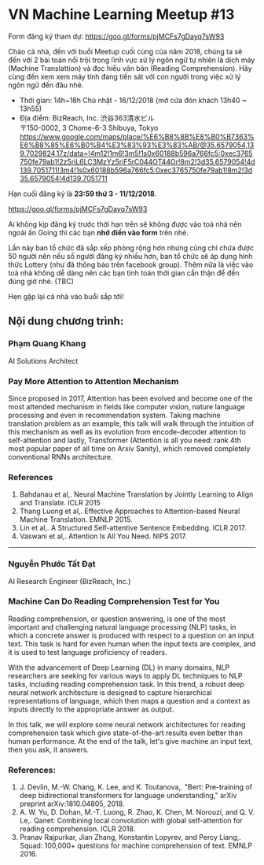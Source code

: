 # VN Machine Learning Meetup #13
Form đăng ký tham dự: https://goo.gl/forms/pjMCFs7gDayq7sW93

Chào cả nhà, đến với buổi Meetup cuối cùng của năm 2018, chúng ta sẽ đến với 2 bài toán nổi trội trong lĩnh vực xử lý ngôn ngữ tự nhiên là dịch máy (Machine Translattion) và đọc hiểu văn bản (Reading Comprehension). Hãy cùng đến xem xem máy tính đang tiến sát với con người trong việc xử lý ngôn ngữ đến đâu nhé.

* Thời gian: 14h~18h Chủ nhật - 16/12/2018 (mở cửa đón khách 13h40 ~ 13h55)
* Địa điểm: BizReach, Inc. 渋谷363清水ビル<br>
〒150-0002, 3 Chome-6-3 Shibuya, Tokyo
https://www.google.com/maps/place/%E6%B8%8B%E8%B0%B7363%E6%B8%85%E6%B0%B4%E3%83%93%E3%83%AB/@35.6579054,139.7029824,17z/data=!4m12!1m6!3m5!1s0x60188b596a766fc5:0xec3765750fe79ab1!2z5riL6LC3MzYz5riF5rC044OT44Or!8m2!3d35.6579054!4d139.7051711!3m4!1s0x60188b596a766fc5:0xec3765750fe79ab1!8m2!3d35.6579054!4d139.7051711

Hạn cuối đăng ký là **23:59 thứ 3 - 11/12/2018**.

https://goo.gl/forms/pjMCFs7gDayq7sW93

Ai không kịp đăng ký trước thời hạn trên sẽ không được vào toà nhà nên ngoài ấn Going thì các bạn **nhớ điền vào form** trên nhé.

Lần này ban tổ chức đã sắp xếp phòng rộng hơn nhưng cũng chỉ chứa được 50 người nên nếu số người đăng ký nhiều hơn, ban tổ chức sẽ áp dụng hình thức Lottery (như đã thông báo trên facebook group). Thêm nữa là việc vào toà nhà không dễ dàng nên các bạn tính toán thời gian cẩn thận để đến đúng giờ nhé. (TBC)

Hẹn gặp lại cả nhà vào buổi sắp tới!

Nội dung chương trình:
---
### Phạm Quang Khang
AI Solutions Architect

### Pay More Attention to Attention Mechanism
Since proposed in 2017, Attention has been evolved and become one of the most attended mechanism in fields like computer vision, nature language processing and even in recommendation system. Taking machine translation problem as an example, this talk will walk through the intuition of this mechanism as well as its evolution from encode-decoder attention to self-attention and lastly, Transformer (Attention is all you need: rank 4th most popular paper of all time on Arxiv Sanity), which removed completely conventional RNNs architecture.

### References
1. Bahdanau et al,. Neural Machine Translation by Jointly Learning to Align and Translate. ICLR 2015
2. Thang Luong et al,. Effective Approaches to Attention-based Neural Machine Translation. EMNLP 2015.
3. Lin et al,. A Structured Self-attentive Sentence Embedding. ICLR 2017.
4. Vaswani et al,. Attention Is All You Need. NIPS 2017.
---

### Nguyễn Phước Tất Đạt
AI Research Engineer (BizReach, Inc.)

### Machine Can Do Reading Comprehension Test for You
Reading comprehension, or question answering, is one of the most important and challenging natural language processing (NLP) tasks, in which a concrete answer is produced with respect to a question on an input text. This task is hard for even human when the input texts are complex, and it is used to test language proficiency of readers.

With the advancement of Deep Learning (DL) in many domains, NLP researchers are seeking for various ways to apply DL techniques to NLP tasks, including reading comprehension task. In this trend, a robust deep neural network architecture is designed to capture hierarchical representations of language, which then maps a question and a context as inputs directly to the appropriate answer as output.

In this talk, we will explore some neural network architectures for reading comprehension task which give state-of-the-art results even better than human performance. At the end of the talk, let's give machine an input text, then you ask, it answers.

### References:
1. J. Devlin, M.-W. Chang, K. Lee, and K. Toutanova,. "Bert: Pre-training of deep bidirectional transformers for language understanding," arXiv preprint arXiv:1810.04805, 2018.
2. A. W. Yu, D. Dohan, M.-T. Luong, R. Zhao, K. Chen, M. Norouzi, and Q. V. Le,. Qanet: Combining local convolution with global self-attention for reading comprehension. ICLR 2018.
3. Pranav Rajpurkar, Jian Zhang, Konstantin Lopyrev, and Percy Liang,. Squad: 100,000+ questions for machine comprehension of text. EMNLP 2016.
